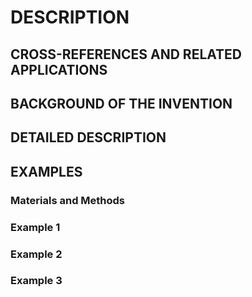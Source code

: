 # DESCRIPTION

## CROSS-REFERENCES AND RELATED APPLICATIONS

## BACKGROUND OF THE INVENTION

## DETAILED DESCRIPTION

## EXAMPLES

### Materials and Methods

### Example 1

### Example 2

### Example 3

